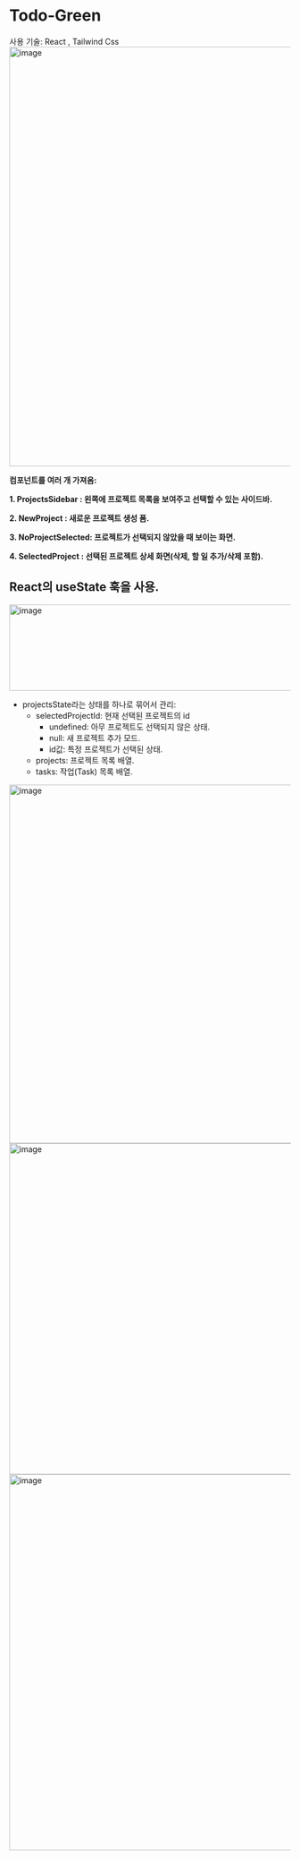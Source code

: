 # Todo-Green
사용 기술: React , Tailwind Css
<img width="1803" height="750" alt="image" src="https://github.com/user-attachments/assets/276d2d38-9ef5-47bb-b90a-06d5b5c4777d" />

**컴포넌트를 여러 개 가져옴:**

**1. ProjectsSidebar : 왼쪽에 프로젝트 목록을 보여주고 선택할 수 있는 사이드바.**

**2. NewProject : 새로운 프로젝트 생성 폼.**

**3. NoProjectSelected: 프로젝트가 선택되지 않았을 때 보이는 화면.**

**4. SelectedProject : 선택된 프로젝트 상세 화면(삭제, 할 일 추가/삭제 포함).**

## React의 useState 훅을 사용.

<img width="602" height="154" alt="image" src="https://github.com/user-attachments/assets/d2b67f3e-cfc0-4ea5-84eb-47fd0889611e" />

+ projectsState라는 상태를 하나로 묶어서 관리:
  + selectedProjectId: 현재 선택된 프로젝트의 id
    + undefined: 아무 프로젝트도 선택되지 않은 상태.
    + null: 새 프로젝트 추가 모드.
    + id값: 특정 프로젝트가 선택된 상태.
  + projects: 프로젝트 목록 배열.
  + tasks: 작업(Task) 목록 배열.



<img width="1312" height="641" alt="image" src="https://github.com/user-attachments/assets/04eea6f3-d0b7-4ebb-912c-854a11aceb22" />
<img width="1000" height="592" alt="image" src="https://github.com/user-attachments/assets/015f10eb-9a3e-4e8c-bfec-62a725a45d32" />
<img width="1182" height="672" alt="image" src="https://github.com/user-attachments/assets/16beae2f-3df4-48c0-9544-fa41931962a6" />

